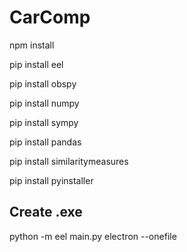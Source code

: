 # CarComp

npm install

pip install eel

pip install obspy

pip install numpy

pip install sympy

pip install pandas

pip install similaritymeasures

pip install pyinstaller

## Create .exe

python -m eel main.py electron --onefile
